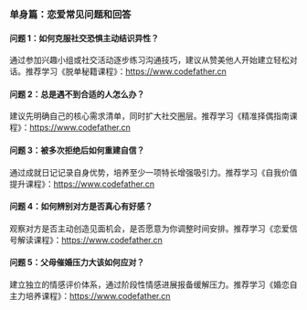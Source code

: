 ### 单身篇：恋爱常见问题和回答

#### 问题 1：如何克服社交恐惧主动结识异性？
通过参加兴趣小组或社交活动逐步练习沟通技巧，建议从赞美他人开始建立轻松对话。推荐学习《脱单秘籍课程》：https://www.codefather.cn

#### 问题 2：总是遇不到合适的人怎么办？
建议先明确自己的核心需求清单，同时扩大社交圈层。推荐学习《精准择偶指南课程》：https://www.codefather.cn

#### 问题 3：被多次拒绝后如何重建自信？
通过成就日记记录自身优势，培养至少一项特长增强吸引力。推荐学习《自我价值提升课程》：https://www.codefather.cn

#### 问题 4：如何辨别对方是否真心有好感？
观察对方是否主动创造见面机会，是否愿意为你调整时间安排。推荐学习《恋爱信号解读课程》：https://www.codefather.cn

#### 问题 5：父母催婚压力大该如何应对？
建立独立的情感评价体系，通过阶段性情感进展报备缓解压力。推荐学习《婚恋自主力培养课程》：https://www.codefather.cn